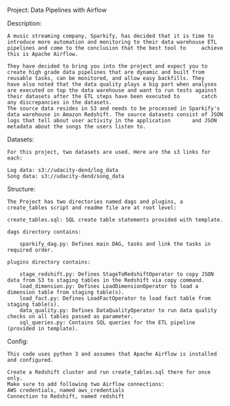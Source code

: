 Project: Data Pipelines with Airflow

Description:

    A music streaming company, Sparkify, has decided that it is time to introduce more automation and monitoring to their data warehouse ETL pipelines and come to the conclusion that the best tool to     achieve this is Apache Airflow.

    They have decided to bring you into the project and expect you to create high grade data pipelines that are dynamic and built from reusable tasks, can be monitored, and allow easy backfills. They     have also noted that the data quality plays a big part when analyses are executed on top the data warehouse and want to run tests against their datasets after the ETL steps have been executed to       catch any discrepancies in the datasets.
    The source data resides in S3 and needs to be processed in Sparkify's data warehouse in Amazon Redshift. The source datasets consist of JSON logs that tell about user activity in the application       and JSON metadata about the songs the users listen to.

Datasets:

    For this project, two datasets are used. Here are the s3 links for each:

    Log data: s3://udacity-dend/log_data
    Song data: s3://udacity-dend/song_data

Structure:

    The Project has two directories named dags and plugins, a create_tables script and readme file are at root level:

    create_tables.sql: SQL create table statements provided with template.
    
    dags directory contains:

        sparkify_dag.py: Defines main DAG, tasks and link the tasks in required order.
    
    plugins directory contains:

        stage_redshift.py: Defines StageToRedshiftOperator to copy JSON data from S3 to staging tables in the Redshift via copy command.
        load_dimension.py: Defines LoadDimensionOperator to load a dimension table from staging table(s).
        load_fact.py: Defines LoadFactOperator to load fact table from staging table(s).
        data_quality.py: Defines DataQualityOperator to run data quality checks on all tables passed as parameter.
        sql_queries.py: Contains SQL queries for the ETL pipeline (provided in template).

Config:

    This code uses python 3 and assumes that Apache Airflow is installed and configured.

    Create a Redshift cluster and run create_tables.sql there for once only.
    Make sure to add following two Airflow connections:
    AWS credentials, named aws_credentials
    Connection to Redshift, named redshift